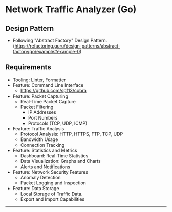 # Network Traffic Analyzer (Go)

## Design Pattern

- Following "Abstract Factory" Design Pattern. (https://refactoring.guru/design-patterns/abstract-factory/go/example#example-0)

## Requirements

- Tooling: Linter, Formatter
- Feature: Command Line Interface
    - https://github.com/spf13/cobra
- Feature: Packet Capturing
    - Real-Time Packet Capture
    - Packet Filtering
        - IP Addresses
        - Port Numbers
        - Protocols (TCP, UDP, ICMP)
- Feature: Traffic Analysis
    - Protocol Analysis: HTTP, HTTPS, FTP, TCP, UDP
    - Bandwidth Usage
    - Connection Tracking
- Feature: Statistics and Metrics
    - Dashboard: Real-Time Statistics
    - Data Visualization: Graphs and Charts
    - Alerts and Notifications
- Feature: Network Security Features
    - Anomaly Detection
    - Packet Logging and Inspection
- Feature: Data Storage
    - Local Storage of Traffic Data.
    - Export and Import Capabilities

---
